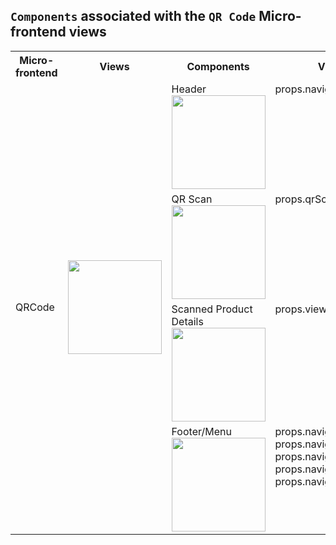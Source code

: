 ## `Components` associated with the `QR Code` Micro-frontend views

<table>
  <tr>
    <th>Micro-frontend</th>
    <th>Views</th>
    <th>Components</th>
    <th>ViewModels</th>
  </tr>
  <tr>
    <td rowspan="4" style="vertical-align: center;">QRCode</td>
    <td rowspan="4">
      <img src="https://github.com/DuarteVDG/aw-project/blob/main/fe-services/images/View11.png?raw=true" style="width: 150px; height: auto;" />
    </td>
    <td style="vertical-align: top;">Header<br>
    <img src="https://github.com/DuarteVDG/aw-project/blob/main/fe-services/components/images/QRCode1.png?raw=true" style="width: 150px; height: auto;" /></td>
    <td style="vertical-align: top;">props.navigateBack</td>
  </tr>
  <tr>
    <td style="vertical-align: top;">QR Scan<br>
    <img src="https://github.com/DuarteVDG/aw-project/blob/main/fe-services/components/images/QRCode2.png?raw=true" style="width: 150px; height: auto;" /></td>
    <td style="vertical-align: top;">props.qrScan</td>
  </tr>
  <tr>
    <td style="vertical-align: top;">Scanned Product Details<br>
    <img src="https://github.com/DuarteVDG/aw-project/blob/main/fe-services/components/images/QRCode3.png?raw=true" style="width: 150px; height: auto;" /></td>
    <td style="vertical-align: top;">props.viewProductDetails</td>
  </tr>
  <tr>
    <td style="vertical-align: top;">Footer/Menu<br>
    <img src="https://github.com/DuarteVDG/aw-project/blob/main/fe-services/components/images/QRCode4.png?raw=true" style="width: 150px; height: auto;" /></td>
    <td style="vertical-align: top;">props.navigateHomepage<br>props.navigateSavedProducts<br>props.navigateQrCodeScanner<br>props.navigateNews<br>props.navigateUserProfile</td>
  </tr>
</table>
